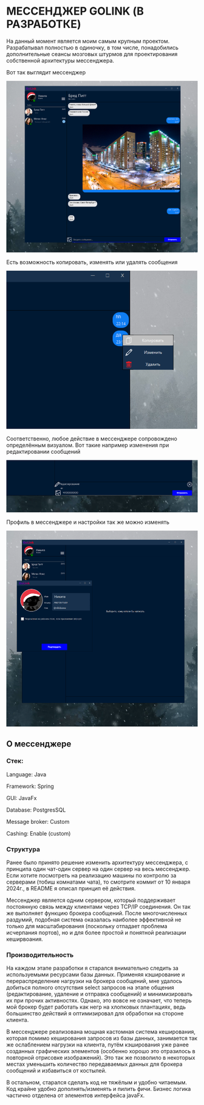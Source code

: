 # МЕССЕНДЖЕР GOLINK (В РАЗРАБОТКЕ)

На данный момент является моим самым крупным проектом. Разрабатывал полностью в одиночку, в том числе, понадобились дополнительные сеансы мозговых штурмов для проектирования собственной архитектуры мессенджера.

Вот так выглядит мессенджер

![screen.png](src%2Fmain%2Fresources%2Fimg%2Fscreen.png)

Есть возможность копировать, изменять или удалять сообщения

![screen2.png](src%2Fmain%2Fresources%2Fimg%2Fscreen2.png)

Соответственно, любое действие в мессенджере сопровождено определённым визуалом. Вот такие например изменения при редактировании сообщений

![screen3.png](src%2Fmain%2Fresources%2Fimg%2Fscreen3.png)

Профиль в мессенджере и настройки так же можно изменять

![screen4.png](src%2Fmain%2Fresources%2Fimg%2Fscreen4.png)

## О мессенджере
### Стек:

Language: Java

Framework: Spring

GUI: JavaFx

Database: PostgresSQL

Message broker: Custom

Cashing: Enable (custom)

### Структура

Ранее было принято решение изменить архитектуру мессенджера, с принципа один чат-один сервер на один сервер на весь мессенджер. Если хотите посмотреть на реализацию машины по контролю за серверами (тобиш комнатами чата), то смотрите коммит от 10 января 2024г., в README я описал принцип её действия.

Мессенджер является одним сервером, который поддерживает постоянную связь между клиентами через TCP/IP соединения. Он так же выполняет функцию брокера сообщений. После многочисленных раздумий, подобная система оказалась наиболее эффективной не только для масштабирования (поскольку отпадает проблема исчерпания портов), но и для более простой и понятной реализации кеширвоания.

### Производительность
На каждом этапе разработки я старался внимательно следить за используемыми ресурсами базы данных. Применяя кэширование и перераспределение нагрузки на брокера сообщений, мне удалось добиться полного отсутствия select запросов на этапе общения (редактирование, удаление и отправка сообщений) и минимизировать их при прочих активностях. Однако, это вовсе не означает, что теперь мой брокер будет работать как негр на хлопковых плантациях, ведь большинство действий я оптимизировал для обработки на стороне клиента.

В мессенджере реализована мощная кастомная система кеширования, которая помимо кеширования запросов из базы данных, занимается так же ослаблением нагрузки на клиента, путём кэширования уже ранее созданных графических элементов (особенно хорошо это отразилось в повторной отрисовке изображений). Это так же позволило в некоторых местах уменьшить количество передаваемых данных для брокера сообщений и избавиться от костылей.

В остальном, старался сделать код не тяжёлым и удобно читаемым. Код крайне удобно дополнять/изменять и пилить фичи. Бизнес логика частично отделена от элементов интерфейса javaFx. 